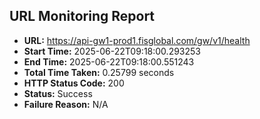 ## URL Monitoring Report

- **URL:** https://api-gw1-prod1.fisglobal.com/gw/v1/health
- **Start Time:** 2025-06-22T09:18:00.293253
- **End Time:** 2025-06-22T09:18:00.551243
- **Total Time Taken:** 0.25799 seconds
- **HTTP Status Code:** 200
- **Status:** Success
- **Failure Reason:** N/A
